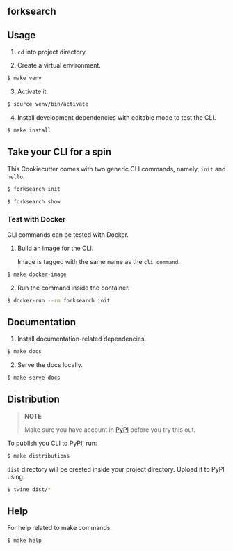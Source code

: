## forksearch

## Usage

1. `cd` into project directory.

2. Create a virtual environment.

```bash
$ make venv
```

3. Activate it.

```bash
$ source venv/bin/activate
```

4. Install development dependencies with editable mode to test the CLI.

```bash
$ make install
```

## Take your CLI for a spin

This Cookiecutter comes with two generic CLI commands, namely, `init` and `hello`.

```bash
$ forksearch init
```

```bash
$ forksearch show
```

### Test with Docker

CLI commands can be tested with Docker.

1. Build an image for the CLI.

    Image is tagged with the same name as the `cli_command`.

```bash
$ make docker-image
```

2. Run the command inside the container.

```bash
$ docker-run --rm forksearch init
```

## Documentation

1. Install documentation-related dependencies.

```bash
$ make docs
```

2. Serve the docs locally.

```bash
$ make serve-docs
```

## Distribution

> **NOTE**
>
> Make sure you have account in [PyPI](https://pypi.org/account/register/) before you try this out.

To publish you CLI to PyPI, run:

```bash
$ make distributions
```

`dist` directory will be created inside your project directory. Upload it to PyPI using:

```bash
$ twine dist/*
```

## Help

For help related to make commands.

```bash
$ make help
```
